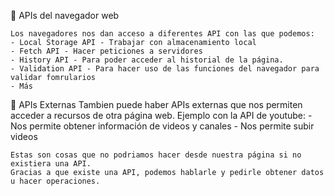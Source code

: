 📌 APIs del navegador web

	Los navegadores nos dan acceso a diferentes API con las que podemos:
	- Local Storage API - Trabajar con almacenamiento local
	- Fetch API - Hacer peticiones a servidores
	- History API - Para poder acceder al historial de la página.
	- Validation API - Para hacer uso de las funciones del navegador para validar fomrularios
	- Más


📌 APIs Externas
	Tambien puede haber APIs externas que nos permiten acceder a recursos de otra página web.
	Ejemplo con la API de youtube:
	- Nos permite obtener información de videos y canales
	- Nos permite subir videos

	Estas son cosas que no podriamos hacer desde nuestra página si no existiera una API.
	Gracias a que existe una API, podemos hablarle y pedirle obtener datos u hacer operaciones.

